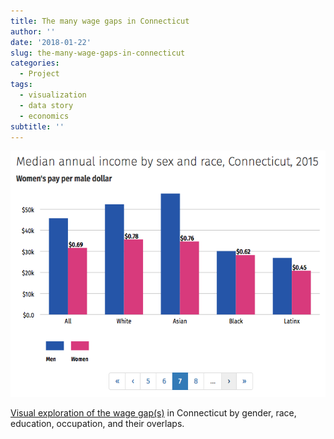 ```yaml
---
title: The many wage gaps in Connecticut
author: ''
date: '2018-01-22'
slug: the-many-wage-gaps-in-connecticut
categories:
  - Project
tags:
  - visualization
  - data story
  - economics
subtitle: ''
---
```


![wage gap](/post/2018-01-22-the-many-wage-gaps-in-connecticut_files/wage_gap.png)

[Visual exploration of the wage gap(s)](https://ct-data-haven.github.io/wage-gap/) in Connecticut by gender, race, education, occupation, and their overlaps.